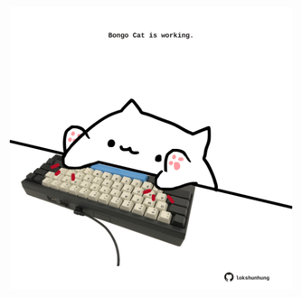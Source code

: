 <!-- built at 16/04/2024, 10:00:58 UTC -->
<p align="center">
  <img width="500" height="500" src="./ReadmeImage.svg">
</p>

